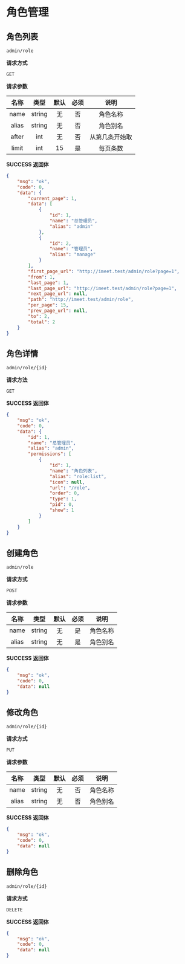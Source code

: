 # 角色管理

## 角色列表

`admin/role`

**请求方式**

`GET`

**请求参数**

|  名称  |  类型  | 默认 | 必须 |         说明         |
| :----: | :----: | :--: | :--: | :------------------: |
|  name  | string |  无  |  否  |         角色名称         |
| alias  | string |  无  |  否  |        角色别名        |
| after  |  int   |  无  |  否  |       从第几条开始取       |
| limit  |  int   |  15  |   是 |       每页条数       |

**SUCCESS 返回体**

```json
{
    "msg": "ok",
    "code": 0,
    "data": {
        "current_page": 1,
        "data": [
            {
                "id": 1,
                "name": "总管理员",
                "alias": "admin"
            },
            {
                "id": 2,
                "name": "管理员",
                "alias": "manage"
            }
        ],
        "first_page_url": "http://imeet.test/admin/role?page=1",
        "from": 1,
        "last_page": 1,
        "last_page_url": "http://imeet.test/admin/role?page=1",
        "next_page_url": null,
        "path": "http://imeet.test/admin/role",
        "per_page": 15,
        "prev_page_url": null,
        "to": 2,
        "total": 2
    }
}
```

## 角色详情

`admin/role/{id}`

**请求方法**

`GET`

**SUCCESS 返回体**

```json
{
    "msg": "ok",
    "code": 0,
    "data": {
        "id": 1,
        "name": "总管理员",
        "alias": "admin",
        "permissions": [
            {
                "id": 1,
                "name": "角色列表",
                "alias": "role:list",
                "icon": null,
                "url": "/role",
                "order": 0,
                "type": 1,
                "pid": 0,
                "show": 1
            }
        ]
    }
}
```

## 创建角色

`admin/role`

**请求方式**

`POST`

**请求参数**

|   名称   |  类型  | 默认 | 必须 |                说明                 |
| :------: | :----: | :--: | :--: | :---------------------------------: |
|   name   | string |  无  |  是  |                角色名称                 |
|  alias   | string |  无  |  是  |               角色别名                 |

**SUCCESS 返回体**

```json
{
    "msg": "ok",
    "code": 0,
    "data": null
}
```

## 修改角色

`admin/role/{id}`

**请求方式**

`PUT`

**请求参数**

|   名称   |  类型  | 默认 | 必须 |                说明                 |
| :------: | :----: | :--: | :--: | :---------------------------------: |
|   name   | string |  无  |  否  |                角色名称                 |
|  alias   | string |  无  |  否  |               角色别名                 |

**SUCCESS 返回体**

```json
{
    "msg": "ok",
    "code": 0,
    "data": null
}
```

## 删除角色

`admin/role/{id}`

**请求方式**

`DELETE`


**SUCCESS 返回体**

```json
{
    "msg": "ok",
    "code": 0,
    "data": null
}
```